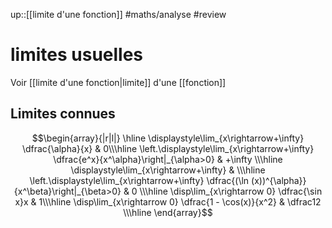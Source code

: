 up::[[limite d'une fonction]]
#maths/analyse #review 
# limites usuelles
Voir [[limite d'une fonction|limite]] d'une [[fonction]]

## Limites connues
$$\begin{array}{|r|l|}
\hline
\displaystyle\lim_{x\rightarrow+\infty} \dfrac{\alpha}{x} & 0\\\hline
\left.\displaystyle\lim_{x\rightarrow+\infty}  \dfrac{e^x}{x^\alpha}\right|_{\alpha>0} & +\infty \\\hline
\displaystyle\lim_{x\rightarrow+\infty}  & \\\hline
\left.\displaystyle\lim_{x\rightarrow+\infty} \dfrac{(\ln (x))^{\alpha}}{x^\beta}\right|_{\beta>0} & 0 \\\hline
\disp\lim_{x\rightarrow 0} \dfrac{\sin x}x & 1\\\hline
\disp\lim_{x\rightarrow 0} \dfrac{1 - \cos(x)}{x^2} & \dfrac12 \\\hline
\end{array}$$
